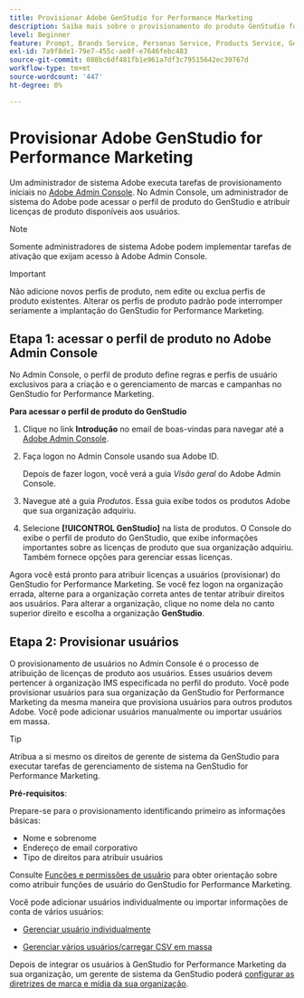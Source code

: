```yaml
---
title: Provisionar Adobe GenStudio for Performance Marketing
description: Saiba mais sobre o provisionamento do produto GenStudio for Performance Marketing.
level: Beginner
feature: Prompt, Brands Service, Personas Service, Products Service, Generative AI, Guidelines
exl-id: 7a9f8de1-79e7-455c-ae0f-e7646febc483
source-git-commit: 088bc6df481fb1e961a7df3c79515642ec39767d
workflow-type: tm+mt
source-wordcount: '447'
ht-degree: 0%

---
```


# Provisionar Adobe GenStudio for Performance Marketing

Um administrador de sistema Adobe executa tarefas de provisionamento iniciais no [Adobe Admin Console](https://helpx.adobe.com/enterprise/using/admin-console.html#Overview). No Admin Console, um administrador de sistema do Adobe pode acessar o perfil de produto do GenStudio e atribuir licenças de produto disponíveis aos usuários.

>[!NOTE]
>
>Somente administradores de sistema Adobe podem implementar tarefas de ativação que exijam acesso à Adobe Admin Console.

>[!IMPORTANT]
>
>Não adicione novos perfis de produto, nem edite ou exclua perfis de produto existentes. Alterar os perfis de produto padrão pode interromper seriamente a implantação do GenStudio for Performance Marketing.

## Etapa 1: acessar o perfil de produto no Adobe Admin Console

No Admin Console, o perfil de produto define regras e perfis de usuário exclusivos para a criação e o gerenciamento de marcas e campanhas no GenStudio for Performance Marketing.

**Para acessar o perfil de produto do GenStudio**

1. Clique no link **Introdução** no email de boas-vindas para navegar até a [Adobe Admin Console](https://helpx.adobe.com/enterprise/using/admin-console.html#Overview).

1. Faça logon no Admin Console usando sua Adobe ID.

   Depois de fazer logon, você verá a guia _Visão geral_ do Adobe Admin Console.

1. Navegue até a guia _Produtos_. Essa guia exibe todos os produtos Adobe que sua organização adquiriu.

1. Selecione **[!UICONTROL GenStudio]** na lista de produtos. O Console do exibe o perfil de produto do GenStudio, que exibe informações importantes sobre as licenças de produto que sua organização adquiriu. Também fornece opções para gerenciar essas licenças.

Agora você está pronto para atribuir licenças a usuários (provisionar) do GenStudio for Performance Marketing. Se você fez logon na organização errada, alterne para a organização correta antes de tentar atribuir direitos aos usuários. Para alterar a organização, clique no nome dela no canto superior direito e escolha a organização **GenStudio**.

## Etapa 2: Provisionar usuários

O provisionamento de usuários no Admin Console é o processo de atribuição de licenças de produto aos usuários. Esses usuários devem pertencer à organização IMS especificada no perfil do produto. Você pode provisionar usuários para sua organização da GenStudio for Performance Marketing da mesma maneira que provisiona usuários para outros produtos Adobe. Você pode adicionar usuários manualmente ou importar usuários em massa.

>[!TIP]
>
>Atribua a si mesmo os direitos de gerente de sistema da GenStudio para executar tarefas de gerenciamento de sistema na GenStudio for Performance Marketing.

**Pré-requisitos**:

Prepare-se para o provisionamento identificando primeiro as informações básicas:

* Nome e sobrenome
* Endereço de email corporativo
* Tipo de direitos para atribuir usuários

Consulte [Funções e permissões de usuário](user-roles.md) para obter orientação sobre como atribuir funções de usuário do GenStudio for Performance Marketing.

Você pode adicionar usuários individualmente ou importar informações de conta de vários usuários:

* [Gerenciar usuário individualmente](https://helpx.adobe.com/enterprise/using/manage-users-individually.html#add-users)

* [Gerenciar vários usuários/carregar CSV em massa](https://helpx.adobe.com/enterprise/using/bulk-upload-users.html)

Depois de integrar os usuários à GenStudio for Performance Marketing da sua organização, um gerente de sistema da GenStudio poderá [configurar as diretrizes de marca e mídia da sua organização](get-started.md).
